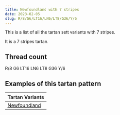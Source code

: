 ```yaml
---
title: Newfoundland with 7 stripes
date: 2023-02-05
slug: R/8/G6/LT16/LN6/LT8/G36/Y/6
---
```

This is a list of all the tartan sett variants with 7 stripes.

It is a 7 stripes tartan.


## Thread count
R/8 G6 LT16 LN6 LT8 G36 Y/6

## Examples of this tartan pattern

| Tartan Variants |
|---------------|
| [Newfoundland](/variants/r/8/g6/lt16/ln6/lt8/g36/y/6-g008000-lne0e0e0-lt806050-rc00000-yf0c000)||
